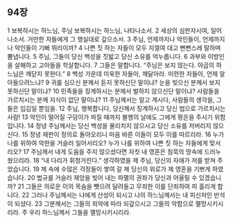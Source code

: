 ## 94장
1 보복하시는 하느님, 주님 보복하시는 하느님, 나타나소서.
2 세상의 심판자시여, 일어나소서. 거만한 자들에게 그 행실대로 갚으소서.
3 주님, 언제까지나 악인들이, 언제까지나 악인들이 기뻐 뛰리이까?
4 나쁜 짓 하는 자들이 모두 지껄여 대고 뻔뻔스레 말하며 뽐냅니다.
5 주님, 그들이 당신 백성을 짓밟고 당신 소유를 억누릅니다.
6 과부와 이방인을 살해하고 고아들을 학살합니다.
7 그들은 말합니다. “주님은 보지 않는다. 야곱의 하느님은 깨닫지 못한다.”
8 백성 가운데 미욱한 자들아, 깨달아라. 미련한 자들아, 언제 알아들으려느냐?
9 귀를 심으신 분께서 듣지 못하신단 말이냐? 눈을 빚으신 분께서 보지 못하신단 말이냐?
10 민족들을 징계하시는 분께서 벌하지 않으신단 말이냐? 사람들을 가르치시는 분께 지식이 없단 말이냐?
11 주님께서는 알고 계시다, 사람들의 생각을, 그들은 입김일 뿐임을.
12 주님, 행복합니다, 당신께서 징계하시고 당신 법으로 가르치시는 사람!
13 악인이 떨어질 구덩이가 파질 때까지 불행의 날에도 그에게 평온을 주시기 위함입니다.
14 정녕 주님께서는 당신 백성을 물리치지 않으시고 당신 소유를 저버리지 않으신다.
15 정녕 재판이 정의로 돌아오리니 마음 바른 이들이 모두 이를 따르리라.
16 누가 나를 위하여 악한을 거슬러 일어서리오? 누가 나를 위하여 나쁜 짓 하는 자들에게 맞서리오?
17 주님께서 내게 도움을 주지 않으셨다면 자칫 내 영혼은 침묵의 땅속에 드러누웠으리라.
18 “내 다리가 휘청거린다.” 생각하였을 제 주님, 당신의 자애가 저를 받쳐 주었습니다.
19 제 속에 수많은 걱정들이 쌓여 갈 제 당신의 위로가 제 영혼을 기쁘게 하였습니다.
20 법규를 거슬러 재앙을 빚어 내는 파멸의 권좌가 당신과 어울릴 수 있겠습니까?
21 그들은 의로운 이의 목숨을 뺏으려 달려들고 무죄한 이를 단죄하여 피 흘리게 합니다.
22 그러나 주님께서는 나에게 산성이 되시고 나의 하느님께서는 내 피신처인 반석이 되셨다.
23 그분께서는 그들의 죄악에 따라 되갚으시고 그들의 악함으로 멸망시키시리라. 주 우리 하느님께서 그들을 멸망시키시리라.
